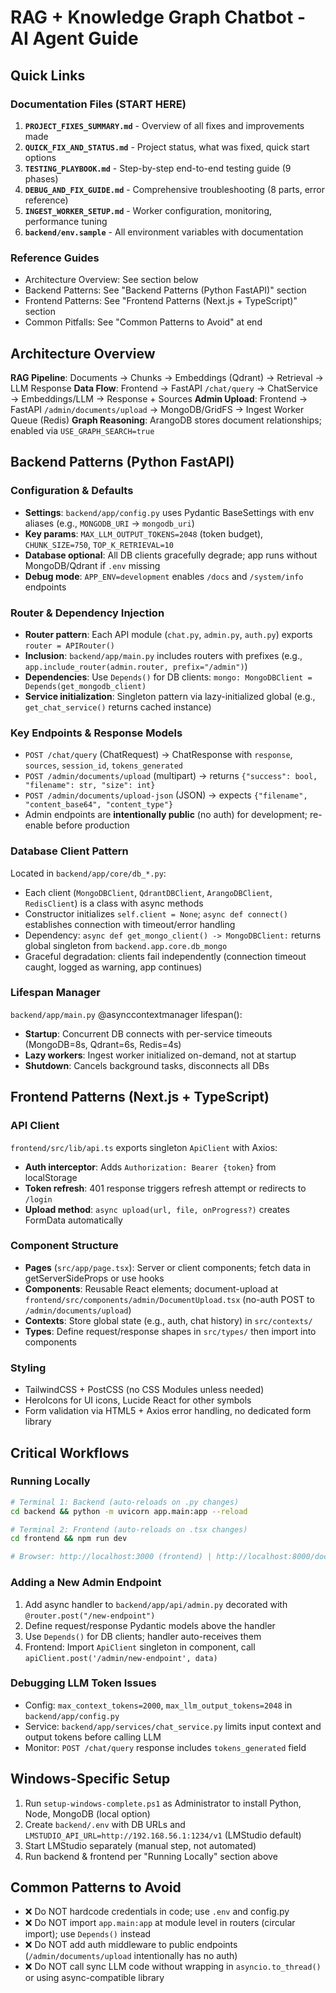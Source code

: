 # RAG + Knowledge Graph Chatbot - AI Agent Guide

## Quick Links

### Documentation Files (START HERE)
1. **`PROJECT_FIXES_SUMMARY.md`** - Overview of all fixes and improvements made
2. **`QUICK_FIX_AND_STATUS.md`** - Project status, what was fixed, quick start options
3. **`TESTING_PLAYBOOK.md`** - Step-by-step end-to-end testing guide (9 phases)
4. **`DEBUG_AND_FIX_GUIDE.md`** - Comprehensive troubleshooting (8 parts, error reference)
5. **`INGEST_WORKER_SETUP.md`** - Worker configuration, monitoring, performance tuning
6. **`backend/env.sample`** - All environment variables with documentation

### Reference Guides
- Architecture Overview: See section below
- Backend Patterns: See "Backend Patterns (Python FastAPI)" section
- Frontend Patterns: See "Frontend Patterns (Next.js + TypeScript)" section
- Common Pitfalls: See "Common Patterns to Avoid" at end

## Architecture Overview

**RAG Pipeline**: Documents → Chunks → Embeddings (Qdrant) → Retrieval → LLM Response
**Data Flow**: Frontend → FastAPI `/chat/query` → ChatService → Embeddings/LLM → Response + Sources
**Admin Upload**: Frontend → FastAPI `/admin/documents/upload` → MongoDB/GridFS → Ingest Worker Queue (Redis)
**Graph Reasoning**: ArangoDB stores document relationships; enabled via `USE_GRAPH_SEARCH=true`

## Backend Patterns (Python FastAPI)

### Configuration & Defaults
- **Settings**: `backend/app/config.py` uses Pydantic BaseSettings with env aliases (e.g., `MONGODB_URI` → `mongodb_uri`)
- **Key params**: `MAX_LLM_OUTPUT_TOKENS=2048` (token budget), `CHUNK_SIZE=750`, `TOP_K_RETRIEVAL=10`
- **Database optional**: All DB clients gracefully degrade; app runs without MongoDB/Qdrant if `.env` missing
- **Debug mode**: `APP_ENV=development` enables `/docs` and `/system/info` endpoints

### Router & Dependency Injection
- **Router pattern**: Each API module (`chat.py`, `admin.py`, `auth.py`) exports `router = APIRouter()` 
- **Inclusion**: `backend/app/main.py` includes routers with prefixes (e.g., `app.include_router(admin.router, prefix="/admin")`)
- **Dependencies**: Use `Depends()` for DB clients: `mongo: MongoDBClient = Depends(get_mongodb_client)`
- **Service initialization**: Singleton pattern via lazy-initialized global (e.g., `get_chat_service()` returns cached instance)

### Key Endpoints & Response Models
- `POST /chat/query` (ChatRequest) → ChatResponse with `response`, `sources`, `session_id`, `tokens_generated`
- `POST /admin/documents/upload` (multipart) → returns `{"success": bool, "filename": str, "size": int}`
- `POST /admin/documents/upload-json` (JSON) → expects `{"filename", "content_base64", "content_type"}`
- Admin endpoints are **intentionally public** (no auth) for development; re-enable before production

### Database Client Pattern
Located in `backend/app/core/db_*.py`:
- Each client (`MongoDBClient`, `QdrantDBClient`, `ArangoDBClient`, `RedisClient`) is a class with async methods
- Constructor initializes `self.client = None`; `async def connect()` establishes connection with timeout/error handling
- Dependency: `async def get_mongo_client() -> MongoDBClient:` returns global singleton from `backend.app.core.db_mongo`
- Graceful degradation: clients fail independently (connection timeout caught, logged as warning, app continues)

### Lifespan Manager
`backend/app/main.py` @asynccontextmanager lifespan():
- **Startup**: Concurrent DB connects with per-service timeouts (MongoDB=8s, Qdrant=6s, Redis=4s)
- **Lazy workers**: Ingest worker initialized on-demand, not at startup
- **Shutdown**: Cancels background tasks, disconnects all DBs

## Frontend Patterns (Next.js + TypeScript)

### API Client
`frontend/src/lib/api.ts` exports singleton `ApiClient` with Axios:
- **Auth interceptor**: Adds `Authorization: Bearer {token}` from localStorage
- **Token refresh**: 401 response triggers refresh attempt or redirects to `/login`
- **Upload method**: `async upload(url, file, onProgress?)` creates FormData automatically

### Component Structure
- **Pages** (`src/app/page.tsx`): Server or client components; fetch data in getServerSideProps or use hooks
- **Components**: Reusable React elements; document-upload at `frontend/src/components/admin/DocumentUpload.tsx` (no-auth POST to `/admin/documents/upload`)
- **Contexts**: Store global state (e.g., auth, chat history) in `src/contexts/`
- **Types**: Define request/response shapes in `src/types/` then import into components

### Styling
- TailwindCSS + PostCSS (no CSS Modules unless needed)
- HeroIcons for UI icons, Lucide React for other symbols
- Form validation via HTML5 + Axios error handling, no dedicated form library

## Critical Workflows

### Running Locally
```bash
# Terminal 1: Backend (auto-reloads on .py changes)
cd backend && python -m uvicorn app.main:app --reload

# Terminal 2: Frontend (auto-reloads on .tsx changes)
cd frontend && npm run dev

# Browser: http://localhost:3000 (frontend) | http://localhost:8000/docs (API docs)
```

### Adding a New Admin Endpoint
1. Add async handler to `backend/app/api/admin.py` decorated with `@router.post("/new-endpoint")`
2. Define request/response Pydantic models above the handler
3. Use `Depends()` for DB clients; handler auto-receives them
4. Frontend: Import `ApiClient` singleton in component, call `apiClient.post('/admin/new-endpoint', data)`

### Debugging LLM Token Issues
- Config: `max_context_tokens=2000`, `max_llm_output_tokens=2048` in `backend/app/config.py`
- Service: `backend/app/services/chat_service.py` limits input context and output tokens before calling LLM
- Monitor: `POST /chat/query` response includes `tokens_generated` field

## Windows-Specific Setup
1. Run `setup-windows-complete.ps1` as Administrator to install Python, Node, MongoDB (local option)
2. Create `backend/.env` with DB URLs and `LMSTUDIO_API_URL=http://192.168.56.1:1234/v1` (LMStudio default)
3. Start LMStudio separately (manual step, not automated)
4. Run backend & frontend per "Running Locally" section above

## Common Patterns to Avoid
- ❌ Do NOT hardcode credentials in code; use `.env` and config.py
- ❌ Do NOT import `app.main:app` at module level in routers (circular import); use `Depends()` instead
- ❌ Do NOT add auth middleware to public endpoints (`/admin/documents/upload` intentionally has no auth)
- ❌ Do NOT call sync LLM code without wrapping in `asyncio.to_thread()` or using async-compatible library